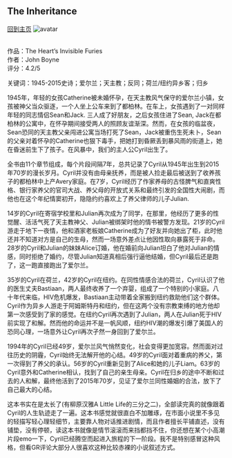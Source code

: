 ## The Inheritance
[回到主页](https://boheme130.github.io/Fiction.git.io/)
![avatar](https://i.ibb.co/HP7Zmss/9780385690621-1.jpg)
<br/>
<br/>

作品：The Heart’s Invisible Furies <br>
作者：John Boyne <br>
评分：4.2/5 <br>

关键词：1945-2015史诗；爱尔兰；天主教；反同；荷兰/纽约异乡客；归乡

1945年，年轻的女孩Catherine被未婚怀孕，在天主教风气保守的爱尔兰小镇，女孩被神父当众驱逐，一个人坐上公车来到了都柏林。在车上，女孩遇到了一对同样年轻的同志情侣Sean和Jack. 三人成了好朋友，之后女孩住进了Sean, Jack在都柏林的公寓中，在怀孕期间接受两人的照顾友谊渐深。然而，在女孩的临盆夜，Sean恐同的天主教父亲闯进公寓当场打死了Sean，Jack被重伤生死未卜，Sean的父亲对着怀孕的Catherine也狠下毒手，把她打到昏厥丢到暴风雨的街道上，她在昏迷前生下了孩子。在风暴中，我们的主人公Cyril出生了。

全书由11个章节组成，每个片段间隔7年，总共记录了Cyril从1945年出生到2015年70岁的漫长岁月。Cyril并没有由母亲抚养，而是被人捡走最后被送到了收养孩子的都柏林中上产Avery家庭。在7岁，Cyril经历了作家养母的古怪脾气和直爽性格、银行家养父的官司大战、养父母的开放式关系和最终引发的全国性大闹剧，而他也在这个年纪情窦初开，隐隐约约喜欢上了养父律师的儿子Julian. 

14岁的Cyril在寄宿学校里和Julian再次成为了同学，在那里，他经历了更多的性觉醒、活活气死了天主教神父、Julian被绑架时他的情书被警方发现。21岁的Cyril游走于地下一夜情，他和酒家老板娘Catherine成为了好友并向她出了柜，此时他还并不知道对方是自己的生母，然而一场意外差点让他因性取向暴露死于非命。28岁的Cyril和Julian的妹妹Alice订婚，他在婚前向Julian坦白了他对Julian的情感，同时拒绝了婚约，尽管Julian知道真相后强行逼他结婚，但Cyril最后还是跑了，这一跑直接跑出了爱尔兰。

35岁的Cyril在荷兰，42岁的Cyril在纽约。在同性情感合法的荷兰，Cyril认识了他的医生丈夫Bastiaan，两人最终收养了一个弃婴，组成了一个特别的小家庭。八十年代来临，HIV危机爆发，Bastiaan主动带着全家搬到纽约救助他们这个群体。Cyril作为异乡人游走于阿姆斯特丹和纽约，但在这两个没有宗教束缚的地方他却第一次感受到了家的感觉。在纽约Cyril再次遇到了Julian，两人在Julian死于HIV前实现了和解。然而他的命运并不是一帆风顺，纽约HIV潮的爆发引爆了美国人的恐同心理，一场意外让Cyril再次孑然一身回到了爱尔兰。

1994年的Cyril已经49岁，爱尔兰风气悄然变化，社会变得更加宽容。然而面对过往历史的阴霾，Cyril始终无法解开他的心结。49岁的Cyril面对着重病的养父，第一次得到了养父的承认。56岁的Cyril重新见到了Alice和她的儿子Liam。63岁的Cyril意外和Catherine相认，找到了自己的亲生母亲。Cyril在归乡的途中不断和过去的人和解，最终他活到了2015年70岁，见证了爱尔兰同性婚姻的合法，放下了自己最大的心结。

这本书实在是太长了(有柳原汉雅A Little Life的三分之二)，全部读完真的就像跟着Cyril的人生轨迹走了一遍。这本书感觉就很直白不加雕琢，在市面小说里不多见的轻描写轻心理轻细节，主要靠人物对话推进剧情，而且作者擅长平铺直述，没有铺垫，没有停顿，读这本书就像是情节滚滚而来挡都挡不住，你还想在某个小高潮片段emo一下，Cyril已经腾空而起进入旅程的下一阶段。我不是特别感冒这种风格，但看GR评论大部分人很喜欢这种比较赤裸的小说叙述方式。

